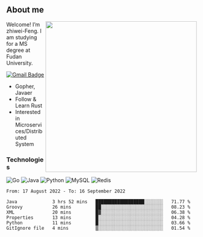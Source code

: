## About me

<img align="right" src="https://github-readme-stats-zhiwei-feng.vercel.app/api?username=zhiwei-Feng&show_icons=true" width="400" />

Welcome! I’m zhiwei-Feng. I am studying for a MS degree at Fudan University.  

[![Gmail Badge](https://img.shields.io/badge/-zhiwei.feng1995@gmail.com-c14438?style=flat-square&logo=Gmail&logoColor=white&link=mailto:zhiwei.feng1995@gmail.com)](mailto:zhiwei.feng1995@gmail.com)

- Gopher, Javaer
- Follow & Learn Rust
- Interested in Microservices/Distributed System


### Technologies
![Go](https://img.shields.io/badge/-Go-000000?style=flat-square&logo=go)
![Java](https://img.shields.io/badge/-java-E34A86?style=flat-square&logo=java)
![Python](https://img.shields.io/badge/-Python-black?style=flat-square&logo=Python)
![MySQL](https://img.shields.io/badge/-MySQL-orange?style=flat-square&logo=MySQL)
![Redis](https://img.shields.io/badge/-Redis-black?style=flat-square&logo=Redis)




  
<!--START_SECTION:waka-->

```text
From: 17 August 2022 - To: 16 September 2022

Java             3 hrs 52 mins   ██████████████████░░░░░░░   71.77 %
Groovy           26 mins         ██░░░░░░░░░░░░░░░░░░░░░░░   08.23 %
XML              20 mins         █▓░░░░░░░░░░░░░░░░░░░░░░░   06.38 %
Properties       13 mins         █░░░░░░░░░░░░░░░░░░░░░░░░   04.28 %
Python           11 mins         █░░░░░░░░░░░░░░░░░░░░░░░░   03.66 %
GitIgnore file   4 mins          ▒░░░░░░░░░░░░░░░░░░░░░░░░   01.54 %
```

<!--END_SECTION:waka-->
</p>



<!--
[![github stats](https://github-readme-stats.vercel.app/api?username=zhiwei-Feng&theme=tokyonight&show_icons=true)](https://github.com/anuraghazra/github-readme-stats)
-->




<!--
**zhiwei-Feng/zhiwei-Feng** is a ✨ _special_ ✨ repository because its `README.md` (this file) appears on your GitHub profile.

Here are some ideas to get you started:

- 🔭 I’m currently working on ...
- 🌱 I’m currently learning ...
- 👯 I’m looking to collaborate on ...
- 🤔 I’m looking for help with ...
- 💬 Ask me about ...
- 📫 How to reach me: ...
- 😄 Pronouns: ...
- ⚡ Fun fact: ...
-->



